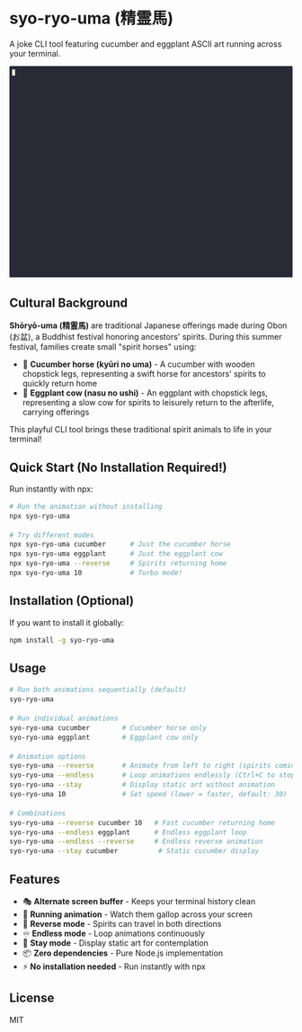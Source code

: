 # syo-ryo-uma (精霊馬)

A joke CLI tool featuring cucumber and eggplant ASCII art running across your terminal.

![Demo](demo.gif)

## Cultural Background

**Shōryō-uma (精霊馬)** are traditional Japanese offerings made during Obon (お盆), a Buddhist festival honoring ancestors' spirits. During this summer festival, families create small "spirit horses" using:

- 🥒 **Cucumber horse (kyūri no uma)** - A cucumber with wooden chopstick legs, representing a swift horse for ancestors' spirits to quickly return home
- 🍆 **Eggplant cow (nasu no ushi)** - An eggplant with chopstick legs, representing a slow cow for spirits to leisurely return to the afterlife, carrying offerings

This playful CLI tool brings these traditional spirit animals to life in your terminal!

## Quick Start (No Installation Required!)

Run instantly with npx:

```bash
# Run the animation without installing
npx syo-ryo-uma

# Try different modes
npx syo-ryo-uma cucumber      # Just the cucumber horse
npx syo-ryo-uma eggplant      # Just the eggplant cow
npx syo-ryo-uma --reverse     # Spirits returning home
npx syo-ryo-uma 10            # Turbo mode!
```

## Installation (Optional)

If you want to install it globally:

```bash
npm install -g syo-ryo-uma
```

## Usage

```bash
# Run both animations sequentially (default)
syo-ryo-uma

# Run individual animations
syo-ryo-uma cucumber        # Cucumber horse only
syo-ryo-uma eggplant        # Eggplant cow only

# Animation options
syo-ryo-uma --reverse       # Animate from left to right (spirits coming home)
syo-ryo-uma --endless       # Loop animations endlessly (Ctrl+C to stop)
syo-ryo-uma --stay          # Display static art without animation
syo-ryo-uma 10              # Set speed (lower = faster, default: 30)

# Combinations
syo-ryo-uma --reverse cucumber 10   # Fast cucumber returning home
syo-ryo-uma --endless eggplant      # Endless eggplant loop
syo-ryo-uma --endless --reverse     # Endless reverse animation
syo-ryo-uma --stay cucumber          # Static cucumber display
```

## Features

- 🎭 **Alternate screen buffer** - Keeps your terminal history clean
- 🏃 **Running animation** - Watch them gallop across your screen
- 🔄 **Reverse mode** - Spirits can travel in both directions
- ♾️ **Endless mode** - Loop animations continuously
- 📍 **Stay mode** - Display static art for contemplation
- 📦 **Zero dependencies** - Pure Node.js implementation
- ⚡ **No installation needed** - Run instantly with npx

## License

MIT
